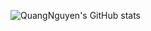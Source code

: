 ![QuangNguyen's GitHub stats](https://github-readme-stats.vercel.app/api?username=NathanielNguyen11&hide=contribs,prs)
